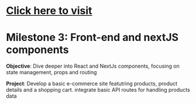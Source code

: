 <h1><a href="https://nextjs-5milestones-m3-ecommerce.vercel.app/">Click here to visit</a></h1>

# Milestone 3: Front-end and nextJS components

<b>Objective</b>: Dive deeper into React and NextJs components, focusing on state management, props and routing

<b>Project</b>: Develop a basic e-commerce site featutring products, product details and a shopping cart. integrate basic API routes for handling products data
